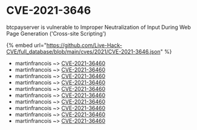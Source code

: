 # CVE-2021-3646

btcpayserver is vulnerable to Improper Neutralization of Input During Web Page Generation ('Cross-site Scripting')

{% embed url="https://github.com/Live-Hack-CVE/full_database/blob/main/cves/2021/CVE-2021-3646.json" %}


* martinfrancois ~> [CVE-2021-36460](https://www.alice-snow.ru/2021/database/cve-2021-3646/cve-2021-36460-martinfrancois)
* martinfrancois ~> [CVE-2021-36460](https://www.alice-snow.ru/2021/database/cve-2021-3646/cve-2021-36460-martinfrancois)
* martinfrancois ~> [CVE-2021-36460](https://www.alice-snow.ru/2021/database/cve-2021-3646/cve-2021-36460-martinfrancois)
* martinfrancois ~> [CVE-2021-36460](https://www.alice-snow.ru/2021/database/cve-2021-3646/cve-2021-36460-martinfrancois)
* martinfrancois ~> [CVE-2021-36460](https://www.alice-snow.ru/2021/database/cve-2021-3646/cve-2021-36460-martinfrancois)
* martinfrancois ~> [CVE-2021-36460](https://www.alice-snow.ru/2021/database/cve-2021-3646/cve-2021-36460-martinfrancois)
* martinfrancois ~> [CVE-2021-36460](https://www.alice-snow.ru/2021/database/cve-2021-3646/cve-2021-36460-martinfrancois)
* martinfrancois ~> [CVE-2021-36460](https://www.alice-snow.ru/2021/database/cve-2021-3646/cve-2021-36460-martinfrancois)
* martinfrancois ~> [CVE-2021-36460](https://www.alice-snow.ru/2021/database/cve-2021-3646/cve-2021-36460-martinfrancois)
* martinfrancois ~> [CVE-2021-36460](https://www.alice-snow.ru/2021/database/cve-2021-3646/cve-2021-36460-martinfrancois)